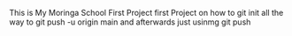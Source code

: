 This is My Moringa School First Project
first Project on how to git init all the way to git push -u origin main and afterwards just usinmg git push
